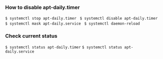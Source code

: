 ### How to disable apt-daily.timer
` $ systemctl stop apt-daily.timer `
`  $ systemctl disable apt-daily.timer `
`  $ systemctl mask apt-daily.service `
`  $ systemctl daemon-reload `
   
### Check current status

` $ systemctl status apt-daily.timer `
` $ systemctl status apt-daily.service `
